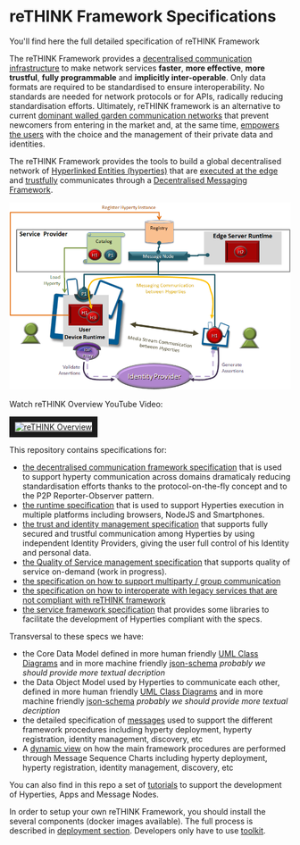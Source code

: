 # reTHINK Framework Specifications

You'll find here the full detailed specification of reTHINK Framework

The reTHINK Framework provides a [decentralised communication infrastructure](http://www.rand.org/pubs/research_memoranda/RM3420.html) to make network services **faster**, **more effective**, **more trustful**, **fully programmable** and **implicitly inter-operable**. Only data formats are required to be standardised to ensure interoperability. No standards are needed for network protocols or for APIs, radically reducing standardisation efforts. Ultimately, reTHINK framework is an alternative to current [dominant walled garden communication networks](https://www.theguardian.com/technology/2012/apr/17/walled-gardens-facebook-apple-censors) that prevent newcomers from entering in the market and, at the same time, [empowers the users](https://techcrunch.com/2016/10/09/a-decentralized-web-would-give-power-back-to-the-people-online/) with the choice and the management of their private data and identities.


The reTHINK Framework provides the tools to build a global decentralised network of [Hyperlinked Entities (hyperties)](tutorials/hyperty.md) that are [executed at the edge](/runtime) and [trustfully](/trust-management) communicates through a [Decentralised Messaging Framework](messaging-framework/readme.md).

![reTHINK architecture](rethink-arch.png)

Watch reTHINK Overview YouTube Video:

<a href="http://www.youtube.com/watch?feature=player_embedded&v=8H57GIBs31o
" target="_blank"><img src="http://img.youtube.com/vi/8H57GIBs31o/0.jpg" 
alt="reTHINK Overview" width="240" height="180" border="10" /></a>



This repository contains specifications for:

* [the decentralised communication framework specification](messaging-framework/readme.md) that is used to support hyperty communication across domains dramaticaly reducing standardisation efforts thanks to the protocol-on-the-fly concept and to the P2P Reporter-Observer pattern.
* [the runtime specification](runtime/readme.md) that is used to support Hyperties execution in multiple platforms including browsers, NodeJS and Smartphones.
* [the trust and identity management specification](trust-management/readme.md) that supports fully secured and trustful communication among Hyperties by using independent Identity Providers, giving the user full control of his Identity and personal data.
* [the Quality of Service management specification](qos/readme.md) that supports quality of service on-demand (work in progress).
* [the specification on how to support multiparty / group communication](group-communication/readme.md)
* [the specification on how to interoperate with legacy services that are not compliant with reTHINK framework](legacy-interoperability/readme.md)
* [the service framework specification](service-framework/readme.md) that provides some libraries to facilitate the development of Hyperties compliant with the specs.

Transversal to these specs we have:  

* the Core Data Model defined in more human friendly [UML Class Diagrams](datamodel/core) and in more machine friendly [json-schema](schemas/json-schema/core) *probably we should provide more textual decription*
* the Data Object Model used by Hyperties to communicate each other, defined in more human friendly [UML Class Diagrams](datamodel/data-objects) and in more machine friendly [json-schema](schemas/json-schema/data-objects) *probably we should provide more textual decription*
* the detailed specification of [messages](messages) used to support the different framework procedures including hyperty deployment, hyperty registration, identity management, discovery, etc
* A [dynamic view](dynamic-view) on how the main framework procedures are performed through Message Sequence Charts including hyperty deployment, hyperty registration, identity management, discovery, etc

You can also find in this repo a set of [tutorials](tutorials/readme.md) to support the development of Hyperties, Apps and Message Nodes.

In order to setup your own reTHINK Framework, you should install the several components (docker images available). The full process is described in [deployment section](deployment/readme.md). Developers only have to use [toolkit](https://github.com/reTHINK-project/dev-hyperty-toolkit).

